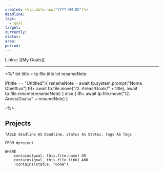 ```yaml
---
created: <%tp.date.now("YYYY-MM-DD")%>
deadline: 
tags:
  - goal
target: 
currently: 
status: 
area: 
period:
---
```

Links:: [[My Goals]]

---
<%* 
let title = tp.file.title
let renameNote

if(title == "Untitled"){
	renameNote = await tp.system.prompt("Nome Obiettivo")
	tR+ await tp.file.move("/2. Areas/Goals/" + title), await tp.file.rename(renameNote)
} else {
	tR+ await tp.file.move("/2. Areas/Goals/" + renameNote)
}

-%>


## Projects

```dataview
TABLE deadline AS Deadline, status AS Status, tags AS Tags

FROM #project  

WHERE 
	contains(goal, this.file.name) OR 
	contains(goal, this.file.link) AND
	!contains(status, "Done")

```



